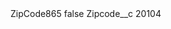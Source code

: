 <?xml version="1.0" encoding="UTF-8"?>
<CustomMetadata xmlns="http://soap.sforce.com/2006/04/metadata" xmlns:xsi="http://www.w3.org/2001/XMLSchema-instance" xmlns:xsd="http://www.w3.org/2001/XMLSchema">
    <label>ZipCode865</label>
    <protected>false</protected>
    <values>
        <field>Zipcode__c</field>
        <value xsi:type="xsd:string">20104</value>
    </values>
</CustomMetadata>
